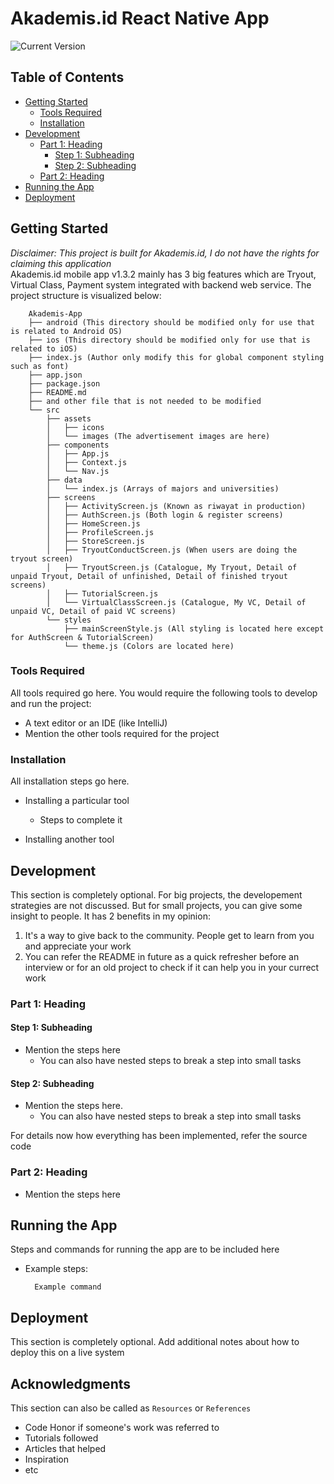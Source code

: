 # Akademis.id React Native App

![Current Version](https://img.shields.io/badge/version-v1.3.2-blue)

## Table of Contents
- [Getting Started](#getting-started)
	- [Tools Required](#tools-required)
	- [Installation](#installation)
- [Development](#development)
    - [Part 1: Heading](#part-1-heading)
	  - [Step 1: Subheading](#step-1-subheading)
	  - [Step 2: Subheading](#step-2-subheading)
	- [Part 2: Heading](#part-2-heading)
- [Running the App](#running-the-app)
- [Deployment](#deployment)

## Getting Started
*Disclaimer: This project is built for Akademis.id, I do not have the rights for claiming this application* <br/>
Akademis.id mobile app v1.3.2 mainly has 3 big features which are Tryout, Virtual Class, Payment system integrated with backend web service. The project structure is visualized below: 

```
	Akademis-App
	├── android (This directory should be modified only for use that is related to Android OS)
	├── ios (This directory should be modified only for use that is related to iOS)
	├── index.js (Author only modify this for global component styling such as font)
	├── app.json
	├── package.json
	├── README.md
	├── and other file that is not needed to be modified 
	└── src
		├── assets
		│	├── icons
		│	└── images (The advertisement images are here)
		├── components
		│	├── App.js
		│	├── Context.js
		│	└── Nav.js
		├── data
		│	└── index.js (Arrays of majors and universities)
		├── screens
		│	├── ActivityScreen.js (Known as riwayat in production)
		│	├── AuthScreen.js (Both login & register screens)
		│	├── HomeScreen.js
		│	├── ProfileScreen.js
		│	├── StoreScreen.js
		│	├── TryoutConductScreen.js (When users are doing the tryout screen)
		│	├── TryoutScreen.js (Catalogue, My Tryout, Detail of unpaid Tryout, Detail of unfinished, Detail of finished tryout screens)
		│	├── TutorialScreen.js
		│	└── VirtualClassScreen.js (Catalogue, My VC, Detail of unpaid VC, Detail of paid VC screens)
		└── styles
			├── mainScreenStyle.js (All styling is located here except for AuthScreen & TutorialScreen)
			└── theme.js (Colors are located here)
```

### Tools Required

All tools required go here. You would require the following tools to develop and run the project:

* A text editor or an IDE (like IntelliJ)
* Mention the other tools required for the project 

### Installation

All installation steps go here.

* Installing a particular tool
  * Steps to complete it
  
* Installing another tool

## Development

This section is completely optional. For big projects, the developement strategies are not discussed. But for small projects, you can give some insight to people. It has 2 benefits in my opinion:

1. It's a way to give back to the community. People get to learn from you and appreciate your work
2. You can refer the README in future as a quick refresher before an interview or for an old project to check if it can help you in your currect work

### Part 1: Heading

#### Step 1: Subheading

* Mention the steps here
  * You can also have nested steps to break a step into small tasks
  
#### Step 2: Subheading

* Mention the steps here.
  * You can also have nested steps to break a step into small tasks

For details now how everything has been implemented, refer the source code

### Part 2: Heading

* Mention the steps here

## Running the App

Steps and commands for running the app are to be included here

* Example steps:
  ```
    Example command
  ```

## Deployment

This section is completely optional. Add additional notes about how to deploy this on a live system

## Acknowledgments

This section can also be called as `Resources` or `References`

* Code Honor if someone's work was referred to
* Tutorials followed
* Articles that helped
* Inspiration
* etc

[//]: # (HyperLinks)
[tags]: https://github.com/madhur-taneja/README-template/tags
